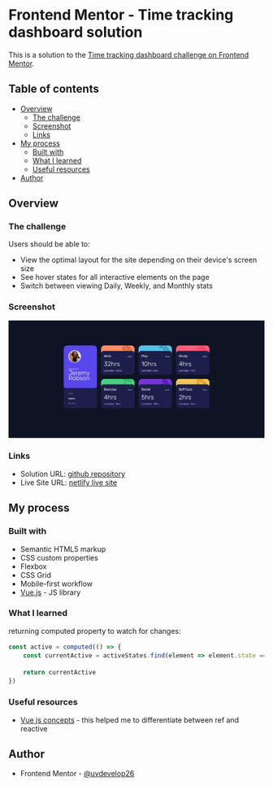 # Frontend Mentor - Time tracking dashboard solution

This is a solution to the [Time tracking dashboard challenge on Frontend Mentor](https://www.frontendmentor.io/challenges/time-tracking-dashboard-UIQ7167Jw).

## Table of contents

- [Overview](#overview)
  - [The challenge](#the-challenge)
  - [Screenshot](#screenshot)
  - [Links](#links)
- [My process](#my-process)
  - [Built with](#built-with)
  - [What I learned](#what-i-learned)
  - [Useful resources](#useful-resources)
- [Author](#author)



## Overview

### The challenge

Users should be able to:

- View the optimal layout for the site depending on their device's screen size
- See hover states for all interactive elements on the page
- Switch between viewing Daily, Weekly, and Monthly stats

### Screenshot

![desktop desing](./screenshots/desktopDesign.png)



### Links

- Solution URL: [github repository](https://github.com/uvdevelop26/time-tracking-dashboard-main)
- Live Site URL: [netlify live site](https://time-tracking-dashboard-uv.netlify.app/)

## My process

### Built with

- Semantic HTML5 markup
- CSS custom properties
- Flexbox
- CSS Grid
- Mobile-first workflow
- [Vue.js](https://vuejs.org/guide/introduction.html) - JS library



### What I learned

returning computed property to watch for changes:
```js
const active = computed(() => {
    const currentActive = activeStates.find(element => element.state === true)

    return currentActive
})
```

### Useful resources

- [Vue js concepts](https://lenguajejs.com/vuejs/componentes/reactividad-api/) - this helped me to differentiate between ref and reactive

## Author

- Frontend Mentor - [@uvdevelop26](https://www.frontendmentor.io/profile/uvdevelop26)


